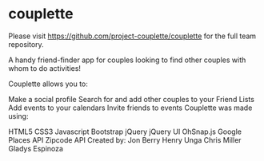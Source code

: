 # couplette

Please visit https://github.com/project-couplette/couplette for the full team repository.

A handy friend-finder app for couples looking to find other couples with whom to do activities!

Couplette allows you to:

Make a social profile
Search for and add other couples to your Friend Lists
Add events to your calendars
Invite friends to events
Couplette was made using:

HTML5
CSS3
Javascript
Bootstrap
jQuery
jQuery UI
OhSnap.js
Google Places API
Zipcode API
Created by: Jon Berry Henry Unga Chris Miller Gladys Espinoza
